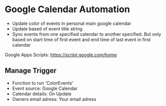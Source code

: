 # Google Calendar Automation

- Update color of events in personal main google calendar
- Update based of event title string
- Sync events from one specified calendar to another specified. But only based on start time of first event and end time of last event in first calendar

Google Apps Scripts: https://script.google.com/home

## Manage Trigger
- Function to run 'ColorEvents'
- Event source: Google Calendar
- Calendar details: On Update
- Owners email adress: Your email adress
